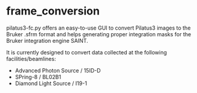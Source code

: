 # frame_conversion
pilatus3-fc.py offers an easy-to-use GUI to convert Pilatus3 images to the Bruker .sfrm format and helps generating proper integration masks for the Bruker integration engine SAINT.

It is currently designed to convert data collected at the following facilities/beamlines:
  - Advanced Photon Source / 15ID-D
  - SPring-8 / BL02B1
  - Diamond Light Source / I19-1
